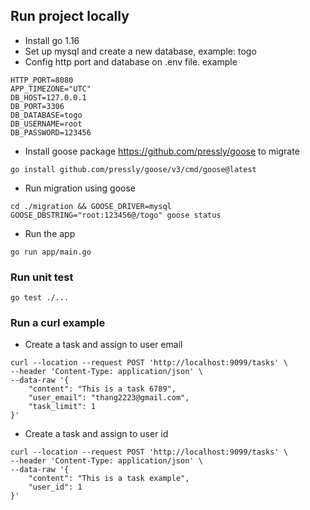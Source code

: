 ## Run project locally
- Install go 1.16
- Set up mysql and create a new database, example: togo
- Config http port and database on .env file. example
```
HTTP_PORT=8080
APP_TIMEZONE="UTC"
DB_HOST=127.0.0.1
DB_PORT=3306
DB_DATABASE=togo
DB_USERNAME=root
DB_PASSWORD=123456
```
- Install goose package https://github.com/pressly/goose to migrate
```
go install github.com/pressly/goose/v3/cmd/goose@latest
```
- Run migration using goose
```
cd ./migration && GOOSE_DRIVER=mysql GOOSE_DBSTRING="root:123456@/togo" goose status
```

- Run the app
```
go run app/main.go
```

### Run unit test
```
go test ./...
```

### Run a curl example
- Create a task and assign to user email
```
curl --location --request POST 'http://localhost:9099/tasks' \
--header 'Content-Type: application/json' \
--data-raw '{
    "content": "This is a task 6789",
    "user_email": "thang2223@gmail.com",
    "task_limit": 1
}'
```

- Create a task and assign to user id
```
curl --location --request POST 'http://localhost:9099/tasks' \
--header 'Content-Type: application/json' \
--data-raw '{
    "content": "This is a task example",
    "user_id": 1
}'
```
